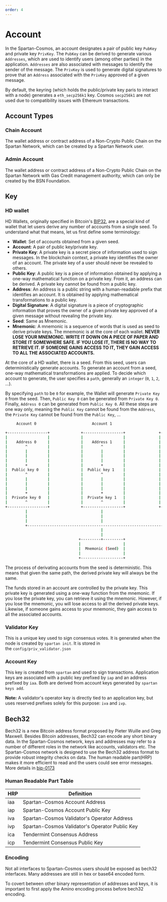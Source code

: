 ```yaml
---
order: 4
---
```


# Account

In the Spartan-Cosmos, an account designates a pair of public key `PubKey` and private key `PrivKey`. The `PubKey` can be derived to generate various `Addresses`, which are used to identify users (among other parties) in the application. `Addresses` are also associated with messages to identify the sender of the message. The `PrivKey` is used to generate digital signatures to prove that an `Address` associated with the `PrivKey` approved of a given message.

By default, the keyring (which holds the public/private key paris to interact with a node) generates a `eth_secp256k1` key. Cosmos `secp256k1` are not used due to compatibility issues with Ethereum transactions.

## Account Types

### Chain Account

The wallet address or contract address of a Non-Crypto Public Chain on the Spartan Network, which can be created by a Spartan Network user.

### Admin Account

The wallet address or contract address of a Non-Crypto Public Chain on the Spartan Network with Gas Credit management authority, which can only be created by the BSN Foundation.

## Key

### HD wallet

HD Wallets, originally specified in Bitcoin's [BIP32](https://github.com/bitcoin/bips/blob/master/bip-0032.mediawiki), are a special kind of wallet that let users derive any number of accounts from a single seed. To understand what that means, let us first define some terminology:

- **Wallet**: Set of accounts obtained from a given seed.
- **Account**: A pair of public key/private key.
- **Private Key**: A private key is a secret piece of information used to sign messages. In the blockchain context, a private key identifies the owner of an account. The private key of a user should never be revealed to others.
- **Public Key**: A public key is a piece of information obtained by applying a one-way mathematical function on a private key. From it, an address can be derived. A private key cannot be found from a public key.
- **Address**: An address is a public string with a human-readable prefix that identifies an account. It is obtained by applying mathematical transformations to a public key.
- **Digital Signature**: A digital signature is a piece of cryptographic information that proves the owner of a given private key approved of a given message without revealing the private key.
- **Seed**: Same as Mnemonic.
- **Mnemonic**: A mnemonic is a sequence of words that is used as seed to derive private keys. The mnemonic is at the core of each wallet. **NEVER LOSE YOUR MNEMONIC. WRITE IT DOWN ON A PIECE OF PAPER AND STORE IT SOMEWHERE SAFE. IF YOU LOSE IT, THERE IS NO WAY TO RETRIEVE IT. IF SOMEONE GAINS ACCESS TO IT, THEY GAIN ACCESS TO ALL THE ASSOCIATED ACCOUNTS.**

At the core of a HD wallet, there is a seed. From this seed, users can deterministically generate accounts. To generate an account from a seed, one-way mathematical transformations are applied. To decide which account to generate, the user specifies a `path`, generally an `integer` (`0`, `1`, `2`, ...).

By specifying `path` to be `0` for example, the Wallet will generate `Private Key 0` from the seed. Then, `Public Key 0` can be generated from `Private Key 0`.  Finally, `Address 0` can be generated from `Public Key 0`. All these steps are one way only, meaning the `Public Key` cannot be found from the `Address`, the `Private Key` cannot be found from the `Public Key`, ...

```bash
     Account 0                         Account 1                         Account 2

+------------------+              +------------------+               +------------------+
|                  |              |                  |               |                  |
|    Address 0     |              |    Address 1     |               |    Address 2     |
|        ^         |              |        ^         |               |        ^         |
|        |         |              |        |         |               |        |         |
|        |         |              |        |         |               |        |         |
|        |         |              |        |         |               |        |         |
|        +         |              |        +         |               |        +         |
|  Public key 0    |              |  Public key 1    |               |  Public key 2    |
|        ^         |              |        ^         |               |        ^         |
|        |         |              |        |         |               |        |         |
|        |         |              |        |         |               |        |         |
|        |         |              |        |         |               |        |         |
|        +         |              |        +         |               |        +         |
|  Private key 0   |              |  Private key 1   |               |  Private key 2   |
|        ^         |              |        ^         |               |        ^         |
+------------------+              +------------------+               +------------------+
         |                                 |                                  |
         |                                 |                                  |
         |                                 |                                  |
         +--------------------------------------------------------------------+
                                           |
                                           |
                                 +---------+---------+
                                 |                   |
                                 |  Mnemonic (Seed)  |
                                 |                   |
                                 +-------------------+
```

The process of derivating accounts from the seed is deterministic. This means that given the same path, the derived private key will always be the same.

The funds stored in an account are controlled by the private key. This private key is generated using a one-way function from the mnemonic. If you lose the private key, you can retrieve it using the mnemonic. However, if you lose the mnemonic, you will lose access to all the derived private keys. Likewise, if someone gains access to your mnemonic, they gain access to all the associated accounts.

### Validator Key

This is a unique key used to sign consensus votes. It is generated when the node is created by `spartan init`. It is stored in the `config/priv_validator.json`

### Account Key

This key is created from `spartan` and used to sign transactions. Application keys are associated with a public key prefixed by `iap` and an address prefixed by `iaa`. Both are derived from account keys generated by `spartan keys add`.

**Note:** A validator's operator key is directly tied to an application key, but uses reserved prefixes solely for this purpose: `iva` and `ivp`.

## Bech32

Bech32 is a new Bitcoin address format proposed by Pieter Wuille and Greg Maxwell. Besides Bitcoin addresses, Bech32 can encode any short binary data. In the Spartan-Cosmos network, keys and addresses may refer to a number of different roles in the network like accounts, validators etc. The Spartan-Cosmos network is designed to use the Bech32 address format to provide robust integrity checks on data. The human readable part(HRP) makes it more efficient to read and the users could see error messages. More details in [bip-0173](https://github.com/bitcoin/bips/blob/master/bip-0173.mediawiki)

### Human Readable Part Table

| HRP | Definition                                     |
| --- | ---------------------------------------------- |
| iaa | Spartan-Cosmos Account Address                 |
| iap | Spartan-Cosmos Account Public Key              |
| iva | Spartan-Cosmos Validator's Operator Address    |
| ivp | Spartan-Cosmos Validator's Operator Public Key |
| ica | Tendermint Consensus Address                   |
| icp | Tendermint Consensus Public Key                |

### Encoding

Not all interfaces to Spartan-Cosmos users should be exposed as bech32 interfaces. Many addresses are still in hex or base64 encoded form.

To covert between other binary representation of addresses and keys, it is important to first apply the Amino encoding process before bech32 encoding.

